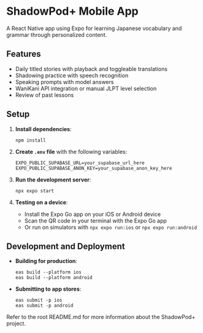 # ShadowPod+ Mobile App

A React Native app using Expo for learning Japanese vocabulary and grammar through personalized content.

## Features

- Daily titled stories with playback and toggleable translations
- Shadowing practice with speech recognition
- Speaking prompts with model answers
- WaniKani API integration or manual JLPT level selection
- Review of past lessons

## Setup

1. **Install dependencies**:
   ```
   npm install
   ```

2. **Create `.env` file** with the following variables:
   ```
   EXPO_PUBLIC_SUPABASE_URL=your_supabase_url_here
   EXPO_PUBLIC_SUPABASE_ANON_KEY=your_supabase_anon_key_here
   ```

3. **Run the development server**:
   ```
   npx expo start
   ```
   
4. **Testing on a device**:
   - Install the Expo Go app on your iOS or Android device
   - Scan the QR code in your terminal with the Expo Go app
   - Or run on simulators with `npx expo run:ios` or `npx expo run:android`

## Development and Deployment

- **Building for production**:
  ```
  eas build --platform ios
  eas build --platform android
  ```

- **Submitting to app stores**:
  ```
  eas submit -p ios
  eas submit -p android
  ```

Refer to the root README.md for more information about the ShadowPod+ project. 